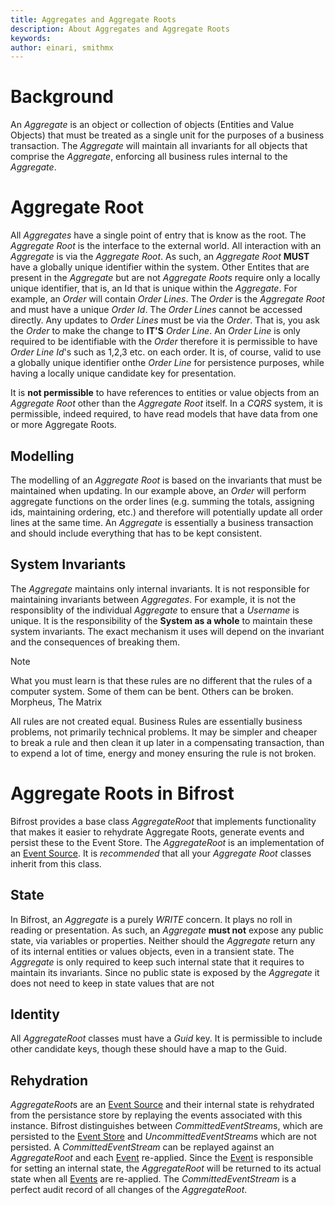 ```yaml
---
title: Aggregates and Aggregate Roots
description: About Aggregates and Aggregate Roots
keywords: 
author: einari, smithmx
---
```


# Background

An *Aggregate* is an object or collection of objects (Entities and Value Objects) that must be treated as a single unit for the
purposes of a business transaction. The *Aggregate* will maintain all invariants for all objects that comprise the *Aggregate*,
enforcing all business rules internal to the *Aggregate*.

# Aggregate Root 

All *Aggregates* have a single point of entry that is know as the root.  The *Aggregate Root* is the interface to the external world.
All interaction with an *Aggregate* is via the *Aggregate Root*.  As such, an *Aggregate Root* **MUST** have a globally unique identifier
within the system.  Other Entites that are present in the *Aggregate* but are not *Aggregate Roots* require only a locally unique
identifier, that is, an Id that is unique within the *Aggregate*.  For example, an *Order* will contain *Order Lines*.  The *Order* is
the *Aggregate Root* and must have a unique *Order Id*.  The *Order Lines* cannot be accessed directly.  Any updates to *Order Lines*
must be via the *Order*.  That is, you ask the *Order* to make the change to **IT'S** *Order Line*.  An *Order Line* is only required to
be identifiable with the *Order* therefore it is permissible to have *Order Line Id*'s such as 1,2,3 etc. on each order.  It is, of
course, valid to use a globally unique identifier onthe *Order Line* for persistence purposes, while having a locally unique candidate
key for presentation.

It is **not permissible** to have references to entities or value objects from an *Aggregate Root* other than the *Aggregate Root*
itself.  In a *CQRS* system, it is permissible, indeed required, to have read models that have data from one or more Aggregate Roots.

## Modelling

The modelling of an *Aggregate Root* is based on the invariants that must be maintained when updating.  In our example above, an *Order*
will perform aggregate functions on the order lines (e.g. summing the totals, assigning ids, maintaining ordering, etc.) and therefore will
potentially update all order lines at the same time.  An *Aggregate* is essentially a business transaction and should include everything that has
to be kept consistent.

## System Invariants

The *Aggregate* maintains only internal invariants.  It is not responsible for maintaining invariants between *Aggregates*.  For example, it
is not the responsiblity of the individual *Aggregate* to ensure that a *Username* is unique.  It is the responsibility of the **System as a whole**
to maintain these system invariants.  The exact mechanism it uses will depend on the invariant and the consequences of breaking them.

> [!Note]
> What you must learn is that these rules are no different that the rules of a computer system. Some of them can be bent. Others can be broken.
> Morpheus, The Matrix
>
> All rules are not created equal.  Business Rules are essentially business problems, not primarily technical problems.  It may be simpler and cheaper
> to break a rule and then clean it up later in a compensating transaction, than to expend a lot of time, energy and money ensuring the rule is not broken.

# Aggregate Roots in Bifrost

Bifrost provides a base class *AggregateRoot* that implements functionality that makes it easier to rehydrate Aggregate Roots, generate events and persist these
to the Event Store.  The *AggregateRoot* is an implementation of an [Event Source](./Events/event_sourcing).  It is *recommended* that all your *Aggregate Root*
classes inherit from this class.

## State

In Bifrost, an *Aggregate* is a purely *WRITE* concern.  It plays no roll in reading or presentation.  As such, an *Aggregate* **must not** expose any public
state, via variables or properties.  Neither should the *Aggregate* return any of its internal entities or values objects, even in a transient state.
The *Aggregate* is only required to keep such internal state that it requires to maintain its invariants.  Since no public state is exposed by the *Aggregate*
it does not need to keep in state values that are not

## Identity

All *AggregateRoot* classes must have a *Guid* key.  It is permissible to include other candidate keys, though these should have a map to the Guid.

## Rehydration

*AggregateRoot*s are an [Event Source](./Events/event_sourcing.md) and their internal state is rehydrated from the persistance store by replaying the events associated
with this instance.  Bifrost distinguishes between *CommittedEventStream*s, which are persisted to the [Event Store](./Events/event_store.md) and *UncommittedEventStream*s
which are not persisted.  A *CommittedEventStream* can be replayed against an *AggregateRoot* and each [Event](./Events/introduction.md) re-applied.  Since the [Event](./Events/introduction.md)
is responsible for setting an internal state, the *AggregateRoot* will be returned to its actual state when all [Events](./Events/introduction.md) are re-applied.  The
*CommittedEventStream* is a perfect audit record of all changes of the *AggregateRoot*.





